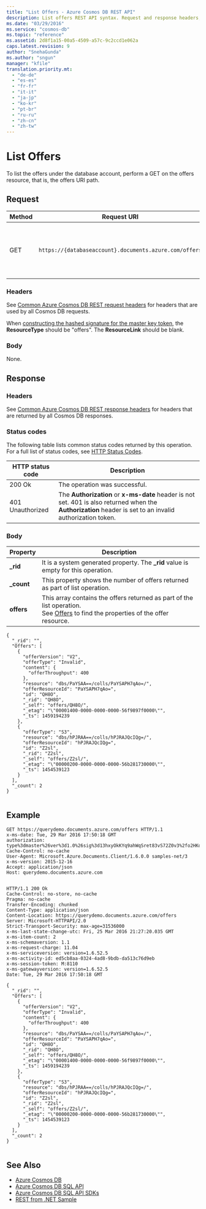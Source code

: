 ```yaml
---
title: "List Offers - Azure Cosmos DB REST API"
description: List offers REST API syntax. Request and response headers, body, status codes and examples.
ms.date: "03/29/2016"
ms.service: "cosmos-db"
ms.topic: "reference"
ms.assetid: 2d8f1a15-00a5-4509-a57c-9c2ccd1e062a
caps.latest.revision: 9
author: "SnehaGunda"
ms.author: "sngun"
manager: "kfile"
translation.priority.mt: 
  - "de-de"
  - "es-es"
  - "fr-fr"
  - "it-it"
  - "ja-jp"
  - "ko-kr"
  - "pt-br"
  - "ru-ru"
  - "zh-cn"
  - "zh-tw"
---
```

# List Offers
  To list the offers under the database account, perform a GET on the offers resource, that is, the offers URI path.  
  
## Request  
  
|Method|Request URI|Description|  
|------------|-----------------|-----------------|  
|GET|`https://{databaseaccount}.documents.azure.com/offers`|Note that {databaseaccount} is the name of the Azure Cosmos DB account you created under your subscription.|  
  
### Headers  
 See [Common Azure Cosmos DB REST request headers](common-cosmosdb-rest-request-headers.md) for headers that are used by all Cosmos DB requests.  
 
When [constructing the hashed signature for the master key token](access-control-on-cosmosdb-resources.md#constructkeytoken), the **ResourceType** should be "offers".  The **ResourceLink** should be blank.
  
### Body  
 None.  
  
## Response  
  
### Headers  
 See [Common Azure Cosmos DB REST response headers](common-cosmosdb-rest-response-headers.md) for headers that are returned by all Cosmos DB responses.  
  
### Status codes  
 The following table lists common status codes returned by this operation. For a full list of status codes, see [HTTP Status Codes](https://msdn.microsoft.com/library/azure/dn783364.aspx).  
  
|HTTP status code|Description|  
|----------------------|-----------------|  
|200 Ok|The operation was successful.|  
|401 Unauthorized|The **Authorization** or **x-ms-date** header is not set. 401 is also returned when the **Authorization** header is set to an invalid authorization token.|  
  
### Body  
  
|Property|Description|  
|--------------|-----------------|  
|**_rid**|It is a system generated property. The **_rid** value is empty for this operation.|  
|**_count**|This property shows the number of offers returned as part of list operation.|  
|**offers**|This array contains the offers returned as part of the list operation.<br />See [Offers](offers.md) to find the properties of the offer resource.|  
  
```  
{  
  "_rid": "",  
  "Offers": [  
    {  
      "offerVersion": "V2",  
      "offerType": "Invalid",  
      "content": {  
        "offerThroughput": 400  
      },  
      "resource": "dbs/PaYSAA==/colls/PaYSAPH7qAo=/",  
      "offerResourceId": "PaYSAPH7qAo=",  
      "id": "QH8O",  
      "_rid": "QH8O",  
      "_self": "offers/QH8O/",  
      "_etag": "\"00001400-0000-0000-0000-56f9897f0000\"",  
      "_ts": 1459194239  
    },  
    {  
      "offerType": "S3",  
      "resource": "dbs/hPJRAA==/colls/hPJRAJQcIQg=/",  
      "offerResourceId": "hPJRAJQcIQg=",  
      "id": "Z2sl",  
      "_rid": "Z2sl",  
      "_self": "offers/Z2sl/",  
      "_etag": "\"00000200-0000-0000-0000-56b281730000\"",  
      "_ts": 1454539123  
    }  
  ],  
  "_count": 2  
}  
  
```  
  
## Example  
  
```  
GET https://querydemo.documents.azure.com/offers HTTP/1.1  
x-ms-date: Tue, 29 Mar 2016 17:50:18 GMT  
authorization: type%3dmaster%26ver%3d1.0%26sig%3d13hxyOkKYq9ahWqSret83vS72Z0v3%2fo2HKodfDQQpoQ%3d  
Cache-Control: no-cache  
User-Agent: Microsoft.Azure.Documents.Client/1.6.0.0 samples-net/3  
x-ms-version: 2015-12-16  
Accept: application/json  
Host: querydemo.documents.azure.com  
  
```  
  
```  
HTTP/1.1 200 Ok  
Cache-Control: no-store, no-cache  
Pragma: no-cache  
Transfer-Encoding: chunked  
Content-Type: application/json  
Content-Location: https://querydemo.documents.azure.com/offers  
Server: Microsoft-HTTPAPI/2.0  
Strict-Transport-Security: max-age=31536000  
x-ms-last-state-change-utc: Fri, 25 Mar 2016 21:27:20.035 GMT  
x-ms-item-count: 2  
x-ms-schemaversion: 1.1  
x-ms-request-charge: 11.04  
x-ms-serviceversion: version=1.6.52.5  
x-ms-activity-id: ed5cb8aa-0324-4ad8-9bdb-da513c76d9eb  
x-ms-session-token: M:8110  
x-ms-gatewayversion: version=1.6.52.5  
Date: Tue, 29 Mar 2016 17:50:18 GMT  
  
{  
  "_rid": "",  
  "Offers": [  
    {  
      "offerVersion": "V2",  
      "offerType": "Invalid",  
      "content": {  
        "offerThroughput": 400  
      },  
      "resource": "dbs/PaYSAA==/colls/PaYSAPH7qAo=/",  
      "offerResourceId": "PaYSAPH7qAo=",  
      "id": "QH8O",  
      "_rid": "QH8O",  
      "_self": "offers/QH8O/",  
      "_etag": "\"00001400-0000-0000-0000-56f9897f0000\"",  
      "_ts": 1459194239  
    },  
    {  
      "offerType": "S3",  
      "resource": "dbs/hPJRAA==/colls/hPJRAJQcIQg=/",  
      "offerResourceId": "hPJRAJQcIQg=",  
      "id": "Z2sl",  
      "_rid": "Z2sl",  
      "_self": "offers/Z2sl/",  
      "_etag": "\"00000200-0000-0000-0000-56b281730000\"",  
      "_ts": 1454539123  
    }  
  ],  
  "_count": 2  
}  
  
```  
  
## See Also  
* [Azure Cosmos DB](https://docs.microsoft.com/azure/cosmos-db/introduction) 
* [Azure Cosmos DB SQL API](https://docs.microsoft.com/azure/cosmos-db/sql-api-introduction)   
* [Azure Cosmos DB SQL API SDKs](/azure/cosmos-db/sql-api-sdk-dotnet)    
* [REST from .NET Sample](https://github.com/Azure/azure-documentdb-dotnet/tree/master/samples/rest-from-.net)  
  
  

